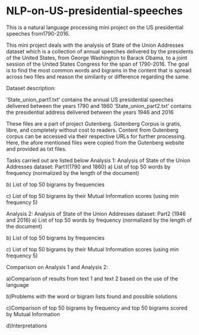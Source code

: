 # NLP-on-US-presidential-speeches
This is a natural language processing mini project on the US presidential speeches from1790-2016.


This mini project deals with the analysis of State of the Union Addresses dataset which is a
collection of annual speeches delivered by the presidents of the United States, from George
Washington to Barack Obama, to a joint session of the United States Congress for the span of
1790-2016. The goal is to find the most common words and bigrams in the content that is
spread across two files and reason the similarity or difference regarding the same.


Dataset description:


‘State_union_part1.txt’ contains the annual US presidential speeches delivered between the years 1790 and 1860
‘State_union_part2.txt’ contains the presidential address delivered between the years 1946 and 2016



These files are a part of project Gutenberg. Gutenberg Corpus is gratis, libre, and completely without cost to readers. 
Content from Gutenberg corpus can be accessed via their respective URLs for further processing. 
Here, the afore mentioned files were copied from the Gutenberg website and provided as txt files.


Tasks carried out are listed below
Analysis 1: Analysis of State of the Union Addresses dataset: Part1(1790 and 1860)
a) List of top 50 words by frequency (normalized by the length of the document) 

b) List of top 50 bigrams by frequencies

c) List of top 50 bigrams by their Mutual Information scores (using min frequency 5) 


Analysis 2: Analysis of State of the Union Addresses dataset: Part2 (1946 and 2016)
a) List of top 50 words by frequency (normalized by the length of the document) 

b) List of top 50 bigrams by frequencies 

c) List of top 50 bigrams by their Mutual Information scores (using min frequency 5) 


Comparison on Analysis 1 and Analysis 2: 

a)Comparison of results from text 1 and text 2 based on the use of the language 

b)Problems with the word or bigram lists found and possible solutions 

c)Comparison of top 50 bigrams by frequency and top 50 bigrams scored by Mutual Information

d)Interpretations
